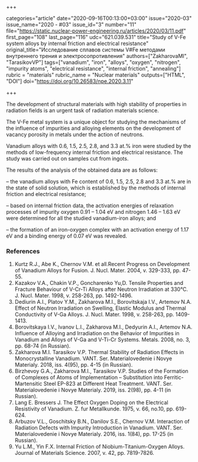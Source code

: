 +++

categories="article"
date="2020-09-16T00:13:00+03:00"
issue="2020-03"
issue_name="2020 - #03"
issue_id="3"
number="11"
file="https://static.nuclear-power-engineering.ru/articles/2020/03/11.pdf"
first_page="108"
last_page="116"
udc="621.039.531"
title="Study of V-Fe system alloys by internal friction and electrical resistance"
original_title="Исследование сплавов системы V#Fe методами внутреннего трения и электросопротивления"
authors=["ZakharovaМI", "TarasikovVP"]
tags=["vanadium", "iron", "alloys", "oxygen", "nitrogen", "impurity atoms", "electrical resistance", "internal friction", "annealing"]
rubric = "materials"
rubric_name = "Nuclear materials"
outputs=["HTML", "DOI"]
doi="https://doi.org/10.26583/npe.2020.3.11"

+++

The development of structural materials with high stability of properties in radiation fields is an urgent task of radiation materials science.

The V-Fe metal system is a unique object for studying the mechanisms of the influence of impurities and alloying elements on the development of vacancy porosity in metals under the action of neutrons.

Vanadium alloys with 0.6, 1.5, 2.5, 2.8, and 3.3 at.% iron were studied by the methods of low-frequency internal friction and electrical resistance. The study was carried out on samples cut from ingots.

The results of the analysis of the obtained data are as follows:

– the vanadium alloys with Fe content of 0.6, 1.5, 2.5, 2.8 and 3.3 at.% are in the state of solid solution, which is established by the methods of internal friction and electrical resistance;

– based on internal friction data, the activation energies of relaxation processes of impurity oxygen 0.91 – 1.04 eV and nitrogen 1.46 – 1.63 eV were determined for all the studied vanadium-iron alloys; and

– the formation of an iron-oxygen complex with an activation energy of 1.17 eV and a binding energy of 0.07 eV was revealed.

### References

1. Kurtz R.J., Abe K., Chernov V.M. et all.Recent Progress on Development of Vanadium Alloys for Fusion. J. Nucl. Mater. 2004, v. 329-333, pp. 47-55.
2. Kazakov V.A., Chakin V.P., Goncharenko Yu,D. Tensile Properties and Fracture Behaviour of V-Cr-Ti Alloys after Neutron Irradiation at 330°C. J. Nucl. Mater. 1998, v. 258-263, pp. 1492-1496.
3. Dediurin A.I., Platov Y.M., Zakharova M.I., Borovitskaja I.V., Artemov N.A. Effect of Neutron Irradiation on Swelling, Elastic Modulus and Thermal Conductivity of V-Ga Alloys. J. Nucl. Mater. 1998, v. 258-263, pp. 1409-1413.
4. Borovitskaya I.V., Ivanov L.I., Zakharova M.I., Dedyurin A.I., Artemov N.A. Influence of Alloying and Irradiation on the Behavior of Impurities in Vanadium and Alloys of V-Ga and V-Ti-Cr Systems. Metals. 2008, no. 3, pp. 68-74 (in Russian).
5. Zakharova M.I. Tarasikov V.P. Thermal Stability of Radiation Effects in Monocrystalline Vanadium. VANT. Ser. Materialovedenie i Novye Materialy. 2018, iss. 4(95), pp. 4-15 (in Russian).
6. Birzhevoy G.A., Zakharova M.I., Tarasikov V.P. Studies of the Formation of Complexes of Atoms of Implementation – Substitution into Ferritic-Martensitic Steel EP-823 at Different Heat Treatment. VANT. Ser. Materialovedenie i Novye Materialy. 2019, iss. 2(98), pp. 4-11 (in Russian).
7. Lang Е. Bressers J. The Effect Oxygen Doping on the Electrical Resistivity of Vanadium. Z. fur Metallkunde. 1975, v. 66, no.10, pp. 619-624.
8. Arbuzov V.L., Goschitsky B.N., Danilov S.E., Chernov V.M. Interaction of Radiation Defects with Impurity Introduction in Vanadium. VANT. Ser. Materialovedenie i Novye Materialy. 2016, iss. 1(84), pp. 17-25 (in Russian).
9. Yu L.M., Yin F.X. Internal Friction of Niobium-Titanium-Oxygen Alloys. Journal of Materials Science. 2007, v. 42, pp. 7819-7826.